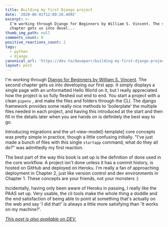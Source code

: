 ```yaml
---
title: Building my first Django project
date: '2020-06-01T12:00:26.409Z'
excerpt: >-
  I'm working through Django for Beginners by William S. Vincent. The second
  chapter gets us into devel...
thumb_img_path: null
comments_count: 0
positive_reactions_count: 2
tags:
  - python
  - django
canonical_url: 'https://dev.to/daveparr/building-my-first-django-project-4fi3'
layout: post
---
```

I'm working through [Django for Beginners by William S. Vincent](https://djangoforbeginners.com/). The second chapter gets us into developing our first app. It simply displays a single page with an unformatted Hello World on it, but I really appreciated how the project is so fully fleshed out end to end. You start a project with a clean 
`pipenv`
, and make the files and folders through the CLI. The django framework provides some really nice methods to 'boilerplate' the multiple files needed in each project, and having this introduced at the start and then fill in the details later when you are hands on is definitely the best way to go.

Introducing migrations and the url-view-model[-template] core concepts was pretty simple in practice, though a little confusing initially. "I've just made a bunch of files with this single 
`startapp`
 command, what do they all do?" was admittedly my first reaction. 

The best part of the way this book is set up is the definition of done used in the core workflow. A project isn't done unless it has a commit history, is hosted on GitHub and deployed on Heroku. I'm really a fan of approaching deployment in Chapter 2, just like version control and dev environments in Chapter 1. These concepts are your friends, not your monsters :)

Incidentally, having only been aware of Heroku in passing, I really like the PAAS set up. Very usable, the cli tools make the whole thing a doddle and the end satisfaction of being able to point at something that's actually on the web and say 'I did that!' is always a little more satisfying than 'It works on my machine?'.

*[This post is also available on DEV.](https://dev.to/daveparr/building-my-first-django-project-4fi3)*


<script>
const parent = document.getElementsByTagName('head')[0];
const script = document.createElement('script');
script.type = 'text/javascript';
script.src = 'https://cdnjs.cloudflare.com/ajax/libs/iframe-resizer/4.1.1/iframeResizer.min.js';
script.charset = 'utf-8';
script.onload = function() {
    window.iFrameResize({}, '.liquidTag');
};
parent.appendChild(script);
</script>    
